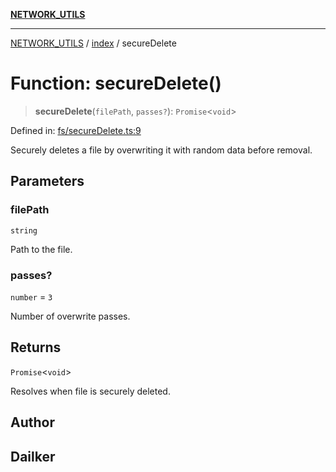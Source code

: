 [**NETWORK_UTILS**](../../README.md)

***

[NETWORK_UTILS](../../README.md) / [index](../README.md) / secureDelete

# Function: secureDelete()

> **secureDelete**(`filePath`, `passes?`): `Promise`\<`void`\>

Defined in: [fs/secureDelete.ts:9](https://github.com/dailker/everyutil-js/blob/b3e269da55b7d96c15eb37e98c5c4f6b94f05f6f/src/fs/secureDelete.ts#L9)

Securely deletes a file by overwriting it with random data before removal.

## Parameters

### filePath

`string`

Path to the file.

### passes?

`number` = `3`

Number of overwrite passes.

## Returns

`Promise`\<`void`\>

Resolves when file is securely deleted.

## Author

## Dailker
